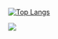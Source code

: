 <!--
**gabrieleugenio1/gabrieleugenio1** is a ✨ _special_ ✨ repository because its `README.md` (this file) appears on your GitHub profile.

Here are some ideas to get you started:

- 🔭 I’m currently working on ...
- 🌱 I’m currently learning ...
- 👯 I’m looking to collaborate on ...
- 🤔 I’m looking for help with ...
- 💬 Ask me about ...
- 📫 How to reach me: ...
- 😄 Pronouns: ...
- ⚡ Fun fact: ...
-->
[![Top Langs](https://github-readme-stats.vercel.app/api/top-langs/?username=gabrieleugenio1&layout=compact)](https://github.com/anuraghazra/github-readme-stats)

<a href="https://www.linkedin.com/in/gabriel-eugenio-b2b053192/"><img src="https://img.shields.io/badge/LinkedIn-0077B5?style=for-the-badge&logo=linkedin&logoColor=white"></img></a>
